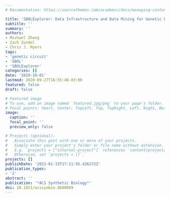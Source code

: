 ```yaml
---
# Documentation: https://sourcethemes.com/academic/docs/managing-content/

title: 'SBOLExplorer: Data Infrastructure and Data Mining for Genetic Design Repositories'
subtitle: ''
summary: ''
authors:
- Michael Zhang
- Zach Zundel
- Chris J. Myers
tags:
- 'genetic circuit'
- 'SBOL'
- 'SBOLExplorer'
categories: []
date: '2019-10-01'
lastmod: 2020-09-27T16:55:40-03:00
featured: false
draft: false

# Featured image
# To use, add an image named `featured.jpg/png` to your page's folder.
# Focal points: Smart, Center, TopLeft, Top, TopRight, Left, Right, BottomLeft, Bottom, BottomRight.
image:
  caption: ''
  focal_point: ''
  preview_only: false

# Projects (optional).
#   Associate this post with one or more of your projects.
#   Simply enter your project's folder or file name without extension.
#   E.g. `projects = ["internal-project"]` references `content/project/deep-learning/index.md`.
#   Otherwise, set `projects = []`.
projects: []
publishDate: '2021-01-15T17:11:55.426272Z'
publication_types:
- '2'
abstract: ''
publication: '*ACS Synthetic Biology*'
doi: 10.1021/acssynbio.9b00089
---
```

